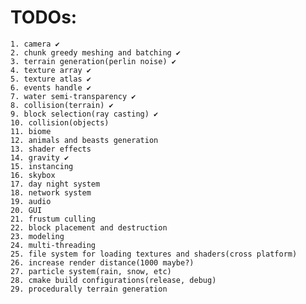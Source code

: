# TODOs:
	1. camera ✔
	2. chunk greedy meshing and batching ✔
	3. terrain generation(perlin noise) ✔
	4. texture array ✔
	5. texture atlas ✔
	6. events handle ✔
	7. water semi-transparency ✔
	8. collision(terrain) ✔
	9. block selection(ray casting) ✔
	10. collision(objects)
	11. biome
	12. animals and beasts generation
	13. shader effects
	14. gravity ✔
	15. instancing
	16. skybox
	17. day night system
	18. network system
	19. audio
	20. GUI
	21. frustum culling
	22. block placement and destruction
	23. modeling
	24. multi-threading
	25. file system for loading textures and shaders(cross platform)
	26. increase render distance(1000 maybe?)
	27. particle system(rain, snow, etc)
	28. cmake build configurations(release, debug)
	29. procedurally terrain generation